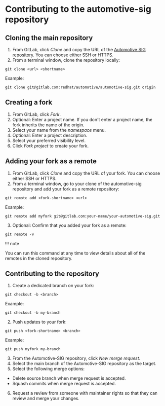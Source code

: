 # Contributing to the automotive-sig repository

## Cloning the main repository

1. From GitLab, click *Clone* and copy the URL of the [Automotive SIG repository](https://gitlab.com/redhat/automotive/automotive-sig). You can choose either SSH or HTTPS.
2. From a terminal window, clone the repository locally:
```
git clone <url> <shortname>
```
Example:
```
git clone git@gitlab.com:redhat/automotive/automotive-sig.git origin
```

## Creating a fork

1. From GitLab, click *Fork*.
2. Optional: Enter a project name. If you don't enter a project name, the fork inherits the name of the origin.
3. Select your name from the *namespace* menu.
4. Optional: Enter a project description.
5. Select your preferred visibility level.
6. Click *Fork project* to create your fork.

## Adding your fork as a remote

1. From GitLab, click *Clone* and copy the URL of your fork. You can choose either SSH or HTTPS.
2. From a terminal window, go to your clone of the automotive-sig repository and add your fork as a remote repository:
```
git remote add <fork-shortname> <url>
```
Example:
```
git remote add myfork git@gitlab.com:your-name/your-automotive-sig.git
```
3. Optional: Confirm that you added your fork as a remote:
```
git remote -v
```
!!! note

  You can run this command at any time to view details about all of the remotes in the cloned repository.

## Contributing to the repository

1. Create a dedicated branch on your fork:
```
git checkout -b <branch>
```
Example:
```
git checkout -b my-branch
```

2. Push updates to your fork:
```
git push <fork-shortname> <branch>
```
Example:
```
git push myfork my-branch
```
3. From the Automotive-SIG repository, click *New merge request*.
4. Select the main branch of the Automotive-SIG repository as the target.
5. Select the following merge options:

  - Delete source branch when merge request is accepted.
  - Squash commits when merge request is accepted.
  
6. Request a review from someone with maintainer rights so that they can review and merge your changes.
